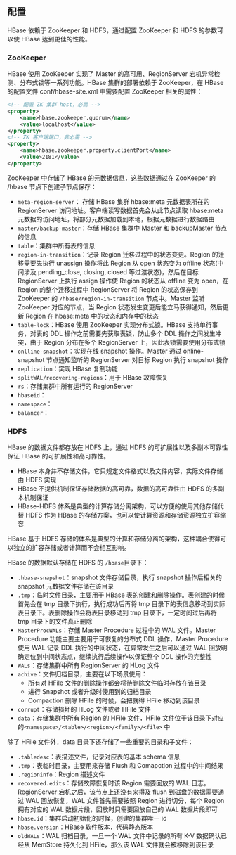 ## 配置

HBase 依赖于 ZooKeeper 和 HDFS，通过配置 ZooKeeper 和 HDFS 的参数可以使 HBase 达到更佳的性能。

### ZooKeeper

HBase 使用 ZooKeeper 实现了 Master 的高可用、RegionServer 宕机异常检测、分布式锁等一系列功能。HBase 集群的部署依赖于 ZooKeeper，在 HBase 的配置文件 conf/hbase-site.xml 中需要配置 ZooKeeper 相关的属性：
```xml
<!-- 配置 ZK 集群 host，必需 -->
<property>
    <name>hbase.zookeeper.quorum</name>
    <value>localhost</value>
</property>
<!-- ZK 客户端端口，非必需 -->
<property>
    <name>hbase.zookeeper.property.clientPort</name>
    <value>2181</value>
</property>
```
ZooKeeper 中存储了 HBase 的元数据信息，这些数据通过在 ZooKeeper 的 /hbase 节点下创建子节点保存：
- ```meta-region-server```： 存储 HBase 集群 hbase:meta 元数据表所在的 RegionServer 访问地址。客户端读写数据首先会从此节点读取 hbase:meta 元数据的访问地址，将部分元数据加载到本地，根据元数据进行数据路由
- ```master/backup-master```：存储 HBase 集群中 Master 和 backupMaster 节点的信息
- ```table```：集群中所有表的信息
- ```region-in-transition```：记录 Region 迁移过程中的状态变更。Region 的迁移需要先执行 unassign 操作将此 Region 从 open 状态变为 offline 状态(中间涉及 pending_close, closing, closed 等过渡状态)，然后在目标 RegionServer 上执行 assign 操作使 Region 的状态从 offline 变为 open，在 Region 的整个迁移过程中 RegionServer 将 Region 的状态保存到 ZooKeeper 的 ```/hbase/region-in-transition``` 节点中。Master 监听 ZooKeeper 对应的节点，当 Region 状态发生变更后能立马获得通知，然后更新 Region 在 hbase:meta 中的状态和内存中的状态
- ```table-lock```：HBase 使用 ZooKeeper 实现分布式锁。HBase 支持单行事务，对表的 DDL 操作之前需要先获取表锁，防止多个 DDL 操作之间发生冲突，由于 Region 分布在多个 RegionServer 上，因此表锁需要使用分布式锁
- ```onlline-snapshot```：实现在线 snapshot 操作。Master 通过 online-snapshot 节点通知监听的 RegionServer 对目标 Region 执行 snapshot 操作
- ```replication```：实现 HBase 复制功能
- ```splitWAL/recovering-regions```：用于 HBase 故障恢复
- ```rs```：存储集群中所有运行的 RegionServer
- ```hbaseid```：
- ```namespace```：
- ```balancer```：

### HDFS

HBase 的数据文件都存放在 HDFS 上，通过 HDFS 的可扩展性以及多副本可靠性保证 HBase 的可扩展性和高可靠性。

- HBase 本身并不存储文件，它只规定文件格式以及文件内容，实际文件存储由 HDFS 实现
- HBase 不提供机制保证存储数据的高可靠，数据的高可靠性由 HDFS 的多副本机制保证
- HBase-HDFS 体系是典型的计算存储分离架构，可以方便的使用其他存储代替 HDFS 作为 HBase 的存储方案，也可以使计算资源和存储资源独立扩容缩容

HBase 基于 HDFS 存储的体系是典型的计算和存储分离的架构，这种耦合使得可以独立的扩容存储或者计算而不会相互影响。

HBase 的数据默认存储在 HDFS 的 ```/hbase```目录下：
- ```.hbase-snapshot```：snapshot 文件存储目录，执行 snapshot 操作后相关的 snapshot 元数据文件存储在该目录
- ```.tmp```：临时文件目录，主要用于 HBase 表的创建和删除操作。表创建的时候首先会在 tmp 目录下执行，执行成功后再将 tmp 目录下的表信息移动到实际表目录下。表删除操作会将表目录移动到 tmp 目录下，一定时间过后再将 tmp 目录下的文件真正删除
- ```MasterProcWALs```：存储 Master Procedure 过程中的 WAL 文件。Master Procedure 功能主要主要用于可恢复的分布式 DDL 操作，Master Procedure 使用 WAL 记录 DDL 执行的中间状态，在异常发生之后可以通过 WAL 回放明确定位到中间状态点，继续执行后续操作以保证整个 DDL 操作的完整性
- ```WALs```：存储集群中所有 RegionServer 的 HLog 文件
- ```achive```：文件归档目录，主要在以下场景使用：
  - 所有对 HFile 文件的删除操作都会将待删除文件临时存放在该目录
  - 进行 Snapshot 或者升级时使用到的归档目录
  - Compaction 删除 HFile 的时候，会把就得 HFile 移动到该目录
- ```corrupt```：存储损坏的 HLog 文件或者 HFile 文件
- ```data```：存储集群中所有 Region 的 HFile 文件，HFile 文件位于该目录下对应的```<namespace>/<table>/<region>/<family>/<file>``` 中

除了 HFile 文件外，data 目录下还存储了一些重要的目录和子文件：
- ```.tabledesc```：表描述文件，记录对应表的基本 schema 信息
- ```.tmp```：表临时目录，主要用来存储 Flush 和 Comapction 过程中的中间结果
- ```.regioninfo```：Region 描述文件
- ```recovered.edits```：存储故障恢复时该 Region 需要回放的 WAL 日志。RegionServer 宕机之后，该节点上还没有来得及 flush 到磁盘的数据需要通过 WAL 回放恢复，WAL 文件首先需要按照 Region 进行切分，每个 Region 拥有对应的 WAL 数据片段，回放时只需要回放自己的 WAL 数据片段即可
- ```hbase.id```：集群启动初始化的时候，创建的集群唯一 id
- ```hbase.version```：HBase 软件版本，代码静态版本
- ```oldWALs```：WAL 归档目录。一旦一个 WAL 文件中记录的所有 K-V 数据确认已经从 MemStore 持久化到 HFile，那么该 WAL 文件就会被移除到该目录
